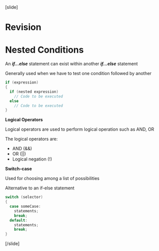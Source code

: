[slide]
# Revision 

# Nested Conditions

An ***if...else*** statement can exist within another ***if...else*** statement
  
Generally used when we have to test one condition followed by another

```csharp
if (expression)
{
  if (nested expression)
    // Code to be executed
  else
    // Code to be executed
}
```

**Logical Operators**

Logical operators are used to perform logical operation such as AND, OR

The logical operators are:

* AND (&&)
* OR (||)
* Logical negation (!)

**Switch-case**

Used for choosing among a list of possibilities

Alternative to an if-else statement

```csharp
switch (selector)
{
  case someCase:
    statements;
    break;
  default:
    statements;
    break;
}
```
[/slide]